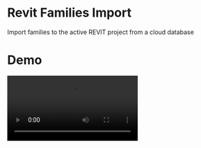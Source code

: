 # Revit Families Import
 Import families to the active REVIT project from a cloud database

# Demo
![alt text](https://raw.githubusercontent.com/bakigervalla/Revit-Families-Import/blob/master/Revon.UI/Resources/Revon.mov)
